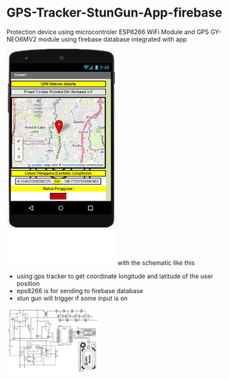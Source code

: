 # GPS-Tracker-StunGun-App-firebase
Protection device using microcontroler ESP8266 WiFi Module and GPS GY-NEO6MV2 module using firebase database integrated with app

<img src="gambar/phone-UI.png" height="500">
with the schematic like this

* using gps tracker to get coordinate longitude and latitude of the user position
* eps8266 is for sending to firebase database
* stun gun will trigger if some input is on

<img src="gambar/schematic.png" height="150">
